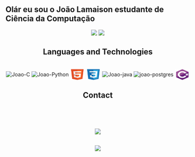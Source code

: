 ## Olár eu sou o João Lamaison estudante de Ciência da Computação







<div align="center">
  <img height="180em" src="https://github-readme-stats.vercel.app/api?username=lamaison22&show_icons=true&theme=tokyonight" />
  <img height="180em" src="https://github-readme-stats.vercel.app/api/top-langs/?username=lamaison22&layout=compact&langs_count=7&theme=tokyonight"/>
</div>

<p><h2 align="center">Languages and Technologies</h2></p>

<div align="center" style="display: inline_block"><br>
  <img align="center" alt="Joao-C" height="30" width="40" src="https://cdn.jsdelivr.net/gh/devicons/devicon/icons/c/c-original.svg">
  
  <img align="center" alt="Joao-Python" height="30" width="40" src="https://cdn.jsdelivr.net/gh/devicons/devicon/icons/python/python-original.svg">
        
  <img align="center" alt="Joao-html" height="30" width="40" src="https://raw.githubusercontent.com/devicons/devicon/master/icons/html5/html5-original.svg">
  <img align="center" alt="Joao-CSS" height="30" width="40" src="https://raw.githubusercontent.com/devicons/devicon/master/icons/css3/css3-original.svg">
  <img align="center" alt="Joao-java" height="30" width="40" src="https://cdn.jsdelivr.net/gh/devicons/devicon/icons/java/java-original.svg" >
          
  <img align="center" alt="joao-postgres" height="30" width="40" src="https://cdn.jsdelivr.net/gh/devicons/devicon/icons/postgresql/postgresql-original.svg" >
          
  <img align="center" alt="Joao-Csharp" height="30" width="40" src="https://raw.githubusercontent.com/devicons/devicon/master/icons/csharp/csharp-original.svg">
  
</div>
 
 
<p><h2 align="center">Contact <h2></p>
<div align="center" style="display: inline_block"><br/>

  <a href="https://instagram.com/joaolamaison" target="_blank"><img src="https://img.shields.io/badge/-Instagram-%23E4405F?style=for-the-badge&logo=instagram&logoColor=white" target="_blank"></a>
 

  <a href = "mailto:joao_lamaison@hotmail.com"><img src="https://img.shields.io/badge/-Gmail-%23333?style=for-the-badge&logo=gmail&logoColor=white" target="_blank"></a>
  
</div>

<!--
**lamaison22/lamaison22** is a ✨ _special_ ✨ repository because its `README.md` (this file) appears on your GitHub profile.

Here are some ideas to get you started:

- 🔭 I’m currently working on ...
- 🌱 I’m currently learning ...
- 👯 I’m looking to collaborate on ...
- 🤔 I’m looking for help with ...
- 💬 Ask me about ...
- 📫 How to reach me: ...
- 😄 Pronouns: ...
- ⚡ Fun fact: ...
-->
